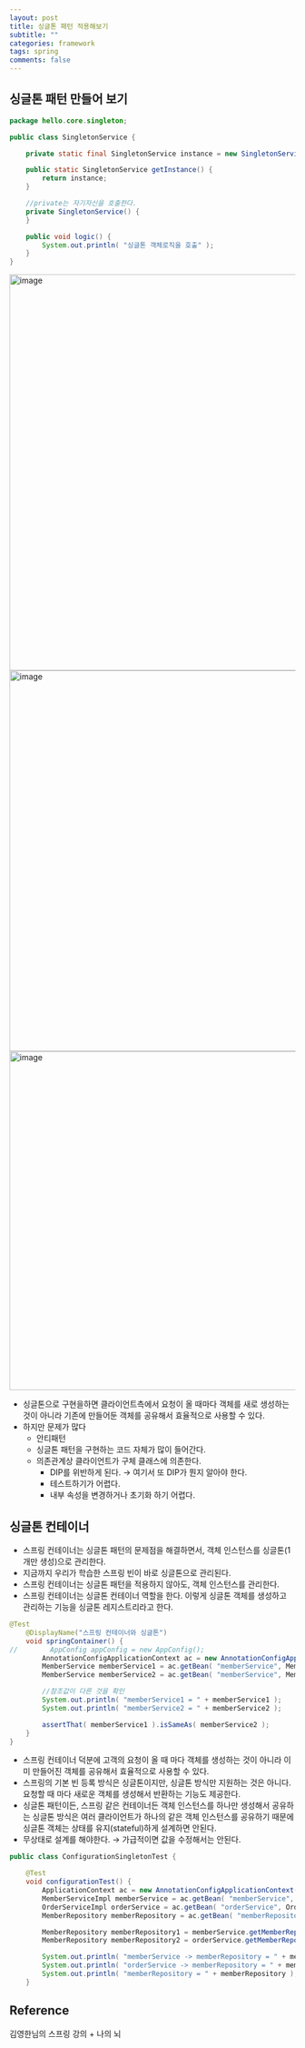 ```yaml
---
layout: post
title: 싱글톤 패턴 적용해보기
subtitle: ""
categories: framework
tags: spring
comments: false
---
```


## 싱글톤 패턴 만들어 보기

```java
package hello.core.singleton;

public class SingletonService {

    private static final SingletonService instance = new SingletonService();

    public static SingletonService getInstance() {
        return instance;
    }

    //private는 자기자신을 호출한다.
    private SingletonService() {
    }

    public void logic() {
        System.out.println( "싱글톤 객체로직을 호출" );
    }
}

```
<img width="697" alt="image" src="https://github.com/user-attachments/assets/9eb1d652-95d3-4b14-8975-d54280ec84a3">

<img width="670" alt="image" src="https://github.com/user-attachments/assets/337ccce6-ed94-44a8-9b9c-f0ce4019db6d">

<img width="596" alt="image" src="https://github.com/user-attachments/assets/01ff653e-eb25-4398-80fe-74624cec0b16">

- 싱글톤으로 구현을하면 클라이언트측에서 요청이 올 때마다 객체를 새로 생성하는 것이 아니라 기존에 만들어둔 객체를 공유해서 효율적으로 사용할 수 있다.
- 하지만 문제가 많다
    - 안티패턴
    - 싱글톤 패턴을 구현하는 코드 자체가 많이 들어간다.
    - 의존관계상 클라이언트가 구체 클래스에 의존한다.
        - DIP를 위반하게 된다. → 여기서 또 DIP가 뭔지 알아야 한다.
        - 테스트하기가 어렵다.
        - 내부 속성을 변경하거나 초기화 하기 어렵다.

## 싱글톤 컨테이너

- 스프링 컨테이너는 싱글톤 패턴의 문제점을 해결하면서, 객체 인스턴스를 싱글톤(1개만 생성)으로 관리한다.
- 지금까지 우리가 학습한 스프링 빈이 바로 싱글톤으로 관리된다.
- 스프링 컨테이너는 싱글톤 패턴을 적용하지 않아도, 객체 인스턴스를 관리한다.
- 스프링 컨테이너는 싱글톤 컨테이너 역할을 한다. 이렇게 싱글톤 객체를 생성하고 관리하는 기능을 싱글톤 레지스트리라고 한다.

```java
@Test
    @DisplayName("스프링 컨테이너와 싱글톤")
    void springContainer() {
//        AppConfig appConfig = new AppConfig();
        AnnotationConfigApplicationContext ac = new AnnotationConfigApplicationContext( AppConfig.class );
        MemberService memberService1 = ac.getBean( "memberService", MemberService.class );
        MemberService memberService2 = ac.getBean( "memberService", MemberService.class );

        //참조값이 다른 것을 확인
        System.out.println( "memberService1 = " + memberService1 );
        System.out.println( "memberService2 = " + memberService2 );

        assertThat( memberService1 ).isSameAs( memberService2 );
    }
}
```

- 스프링 컨테이너 덕분에 고객의 요청이 올 때 마다 객체를 생성하는 것이 아니라 이미 만들어진 객체를 공유해서 효율적으로 사용할 수 있다.
- 스프링의 기본 빈 등록 방식은 싱글톤이지만, 싱글톤 방식만 지원하는 것은 아니다. 요청할 때 마다 새로운 객체를 생성해서 반환하는 기능도 제공한다.
- 싱글톤 패턴이든, 스프링 같은 컨테이너든 객체 인스턴스를 하나만 생성해서 공유하는 싱글톤 방식은 여러 클라이언트가 하나의 같은 객체 인스턴스를 공유하기 때문에 싱글톤 객체는 상태를 유지(stateful)하게 설계하면 안된다.
- 무상태로 설계를 해야한다. → 가급적이면 값을 수정해서는 안된다.

```java
public class ConfigurationSingletonTest {

    @Test
    void configurationTest() {
        ApplicationContext ac = new AnnotationConfigApplicationContext( AppConfig.class );
        MemberServiceImpl memberService = ac.getBean( "memberService", MemberServiceImpl.class );
        OrderServiceImpl orderService = ac.getBean( "orderService", OrderServiceImpl.class );
        MemberRepository memberRepository = ac.getBean( "memberRepository", MemberRepository.class );

        MemberRepository memberRepository1 = memberService.getMemberRepository();
        MemberRepository memberRepository2 = orderService.getMemberRepository();

        System.out.println( "memberService -> memberRepository = " + memberRepository1 );
        System.out.println( "orderService -> memberRepository = " + memberRepository2 );
        System.out.println( "memberRepository = " + memberRepository );
    }
```

## Reference

김영한님의 스프링 강의 + 나의 뇌
